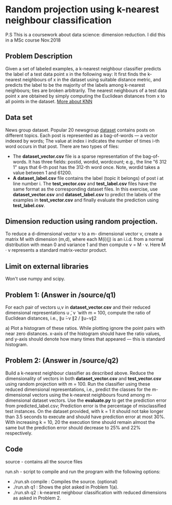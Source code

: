 # Random projection using k-nearest neighbour classification

P.S This is a coursework about data science: dimension reduction. I did this in a MSc course Nov.2018

## Problem Description
Given a set of labeled examples, a k-nearest neighbour classifier predicts the label of a test data point x in the following way: It first finds the k-nearest neighbours of x in the dataset using suitable distance metric, and predicts the label to be the majority of the labels among k-nearest neighbours; ties are broken arbitrarily. The nearest neighbours of a test data point x are obtained by simply computing the Euclidean distances from x to all points in the dataset. [More about KNN]( http://www.inf.ed.ac.uk/teaching/courses/iaml/2011/slides/knn.pdf)

## Data set
News group dataset. Popular 20 newsgroup [dataset](http://qwone.com/~jason/20Newsgroups/) contains posts on different topics. Each post is represented as a bag-of-words — a vector indexed by words; The value at index i indicates the number of times i-th word occurs in that post. There are two types of files:
* The **dataset_vector.csv** file is a sparse representation of the bag-of-words. It has three fields: postid, wordid, wordcount; e.g., the line "6 312 1" says that 6-th post has the 312-th word once. Note, wordid takes a value between 1 and 61200.
* **A dataset_label.csv** file contains the label (topic it belongs) of post i at line number i.
The **test_vector.csv** and **test_label.csv** files have the same format as the corresponding dataset files. In this exercise, use **dataset_vector.csv** and **dataset_label.csv** to predict the labels of the examples in **test_vector.csv** and finally evaluate the prediction using **test_label.csv**.

## Dimension reduction using random projection.
To reduce a d-dimensional vector v to a m- dimensional vector v, create a matrix M with dimension (m,d), where each M(i)(j) is an i.i.d. from a normal distribution with mean 0 and variance 1 and then compute v = M · v. Here M · v represents a standard matrix-vector product.

## Limit on external libraries
Won't use numpy and scipy.

## Problem 1: (Answer in /source/q1)
For each pair of vectors u,v in **dataset_vector.csv** and their reduced dimensional representations u ̃, v ̃ with m = 100, compute the ratio of Euclidean distances, i.e., ∥u ̃−v ̃∥2 / ∥u−v∥2

a) Plot a histogram of these ratios. While plotting ignore the point pairs with near zero distances. x-axis of the histogram should have the ratio values, and y-axis should denote how many times that appeared — this is standard histogram.

## Problem 2: (Answer in /source/q2)
Build a k-nearest neighbour classifier as described above. Reduce the dimensionality of vectors in both **dataset_vector.csv** and **test_vector.csv** using random projection with m = 100. Run the classifier using these reduced dimensional representations, i.e., predict the classes for the m-dimensional vectors using the k-nearest neighbours found among m-dimensional dataset vectors. Use the **evaluate.py** to get the prediction error from predicted_label.csv; Prediction error is the percentage of misclassified test instances. On the dataset provided, with k = 1 it should not take longer than 3.5 seconds to execute and should have prediction error at most 30%. With increasing k = 10, 20 the execution time should remain almost the same but the prediction error should decrease to 25% and 22% respectively.

## Code
source - contains all the source files

run.sh - script to compile and run the program with the following options: 
* ./run.sh compile : Compiles the source. (optional)
* ./run.sh q1 <m> <dataset vector>: Shows the plot asked in Problem 1(a).
* ./run.sh q2 <k> <m> <dataset vector> <dataset label> <test vector> <test label> :
k-nearest neighbour classification with reduced dimensions as asked in Problem 2.
